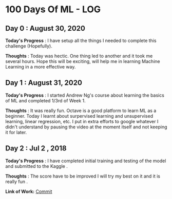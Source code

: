 # 100 Days Of ML - LOG

## Day 0 : August 30, 2020
 
**Today's Progress** : I have setup all the things I needed to complete this challenge (Hopefully).

**Thoughts** : Today was hectic. One thing led to another and it took me several hours. Hope this will be exciting, will help me in learning Machine Learning in a more effective way.

## Day 1 : August 31, 2020

**Today's Progress** : I started Andrew Ng's course about learning the basics of ML and completed 1/3rd of Week 1.

**Thoughts** : It was really fun. Octave is a good platform to learn ML as a beginner. Today I learnt about surpervised learning and unsupervised learning, linear regression, etc.
I put in extra efforts to google whatever I didn't understand by pausing the video at the moment itself and not keeping it for later.

## Day 2 : Jul 2 , 2018

**Today's Progress** : I have completed initial training and testing of the model and submitted to the Kaggle . 

**Thoughts** : The score have to be improved I will try my best on it and it is really fun .

**Link of Work:**  [Commit](https://github.com/LordSomen/100DaysOfML/commit/5cf906d86324c52dbd90896a57ee951befdcf0e3)

